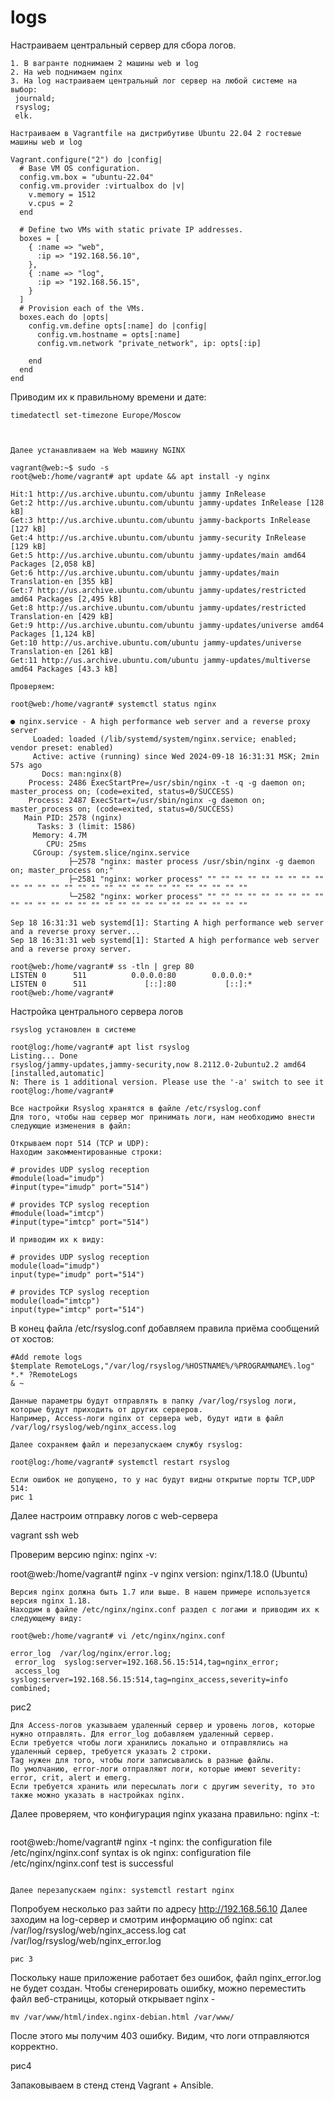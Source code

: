# logs
Настраиваем центральный сервер для сбора логов.
```
1. В вагранте поднимаем 2 машины web и log
2. На web поднимаем nginx
3. На log настраиваем центральный лог сервер на любой системе на выбор:
 journald;
 rsyslog;
 elk.
```
```
Настраиваем в Vagrantfile на дистрибутиве Ubuntu 22.04 2 гостевые машины web и log

Vagrant.configure("2") do |config|
  # Base VM OS configuration.
  config.vm.box = "ubuntu-22.04"
  config.vm.provider :virtualbox do |v|
    v.memory = 1512
    v.cpus = 2
  end

  # Define two VMs with static private IP addresses.
  boxes = [
    { :name => "web",
      :ip => "192.168.56.10",
    },
    { :name => "log",
      :ip => "192.168.56.15",
    }
  ]
  # Provision each of the VMs.
  boxes.each do |opts|
    config.vm.define opts[:name] do |config|
      config.vm.hostname = opts[:name]
      config.vm.network "private_network", ip: opts[:ip]

    end
  end
end
```

Приводим их к правильному времени и дате:
```
timedatectl set-timezone Europe/Moscow



Далее устанавливаем на Web машину NGINX

vagrant@web:~$ sudo -s
root@web:/home/vagrant# apt update && apt install -y nginx

Hit:1 http://us.archive.ubuntu.com/ubuntu jammy InRelease
Get:2 http://us.archive.ubuntu.com/ubuntu jammy-updates InRelease [128 kB]
Get:3 http://us.archive.ubuntu.com/ubuntu jammy-backports InRelease [127 kB]
Get:4 http://us.archive.ubuntu.com/ubuntu jammy-security InRelease [129 kB]
Get:5 http://us.archive.ubuntu.com/ubuntu jammy-updates/main amd64 Packages [2,058 kB]
Get:6 http://us.archive.ubuntu.com/ubuntu jammy-updates/main Translation-en [355 kB]
Get:7 http://us.archive.ubuntu.com/ubuntu jammy-updates/restricted amd64 Packages [2,495 kB]
Get:8 http://us.archive.ubuntu.com/ubuntu jammy-updates/restricted Translation-en [429 kB]
Get:9 http://us.archive.ubuntu.com/ubuntu jammy-updates/universe amd64 Packages [1,124 kB]
Get:10 http://us.archive.ubuntu.com/ubuntu jammy-updates/universe Translation-en [261 kB]
Get:11 http://us.archive.ubuntu.com/ubuntu jammy-updates/multiverse amd64 Packages [43.3 kB]
```
```
Проверяем:
```
```
root@web:/home/vagrant# systemctl status nginx

● nginx.service - A high performance web server and a reverse proxy server
     Loaded: loaded (/lib/systemd/system/nginx.service; enabled; vendor preset: enabled)
     Active: active (running) since Wed 2024-09-18 16:31:31 MSK; 2min 57s ago
       Docs: man:nginx(8)
    Process: 2486 ExecStartPre=/usr/sbin/nginx -t -q -g daemon on; master_process on; (code=exited, status=0/SUCCESS)
    Process: 2487 ExecStart=/usr/sbin/nginx -g daemon on; master_process on; (code=exited, status=0/SUCCESS)
   Main PID: 2578 (nginx)
      Tasks: 3 (limit: 1586)
     Memory: 4.7M
        CPU: 25ms
     CGroup: /system.slice/nginx.service
             ├─2578 "nginx: master process /usr/sbin/nginx -g daemon on; master_process on;"
             ├─2581 "nginx: worker process" "" "" "" "" "" "" "" "" "" "" "" "" "" "" "" "" "" "" "" "" "" "" "" "" "" "" ""
             └─2582 "nginx: worker process" "" "" "" "" "" "" "" "" "" "" "" "" "" "" "" "" "" "" "" "" "" "" "" "" "" "" ""

Sep 18 16:31:31 web systemd[1]: Starting A high performance web server and a reverse proxy server...
Sep 18 16:31:31 web systemd[1]: Started A high performance web server and a reverse proxy server.
```
```
root@web:/home/vagrant# ss -tln | grep 80
LISTEN 0      511          0.0.0.0:80        0.0.0.0:*
LISTEN 0      511             [::]:80           [::]:*
root@web:/home/vagrant#
```
Настройка центрального сервера логов
```
rsyslog установлен в системе

root@log:/home/vagrant# apt list rsyslog
Listing... Done
rsyslog/jammy-updates,jammy-security,now 8.2112.0-2ubuntu2.2 amd64 [installed,automatic]
N: There is 1 additional version. Please use the '-a' switch to see it
root@log:/home/vagrant#
```
```
Все настройки Rsyslog хранятся в файле /etc/rsyslog.conf 
Для того, чтобы наш сервер мог принимать логи, нам необходимо внести следующие изменения в файл:
```
```
Открываем порт 514 (TCP и UDP):
Находим закомментированные строки:
```
```
# provides UDP syslog reception
#module(load="imudp")
#input(type="imudp" port="514")

# provides TCP syslog reception
#module(load="imtcp")
#input(type="imtcp" port="514")

И приводим их к виду:

# provides UDP syslog reception
module(load="imudp")
input(type="imudp" port="514")

# provides TCP syslog reception
module(load="imtcp")
input(type="imtcp" port="514")

```
В конец файла /etc/rsyslog.conf добавляем правила приёма сообщений от хостов:
```
#Add remote logs
$template RemoteLogs,"/var/log/rsyslog/%HOSTNAME%/%PROGRAMNAME%.log"
*.* ?RemoteLogs
& ~
```
```
Данные параметры будут отправлять в папку /var/log/rsyslog логи, которые будут приходить от других серверов. 
Например, Access-логи nginx от сервера web, будут идти в файл /var/log/rsyslog/web/nginx_access.log
```
```
Далее сохраняем файл и перезапускаем службу rsyslog:

root@log:/home/vagrant# systemctl restart rsyslog

Если ошибок не допущено, то у нас будут видны открытые порты TCP,UDP 514:
рис 1
```
Далее настроим отправку логов с web-сервера

vagrant ssh web

Проверим версию nginx: nginx -v:

root@web:/home/vagrant# nginx -v
nginx version: nginx/1.18.0 (Ubuntu)
```
Версия nginx должна быть 1.7 или выше. В нашем примере используется версия nginx 1.18. 
Находим в файле /etc/nginx/nginx.conf раздел с логами и приводим их к следующему виду:
```
```
root@web:/home/vagrant# vi /etc/nginx/nginx.conf

error_log  /var/log/nginx/error.log;
 error_log  syslog:server=192.168.56.15:514,tag=nginx_error;
 access_log syslog:server=192.168.56.15:514,tag=nginx_access,severity=info combined;
```
рис2
```
Для Access-логов указываем удаленный сервер и уровень логов, которые нужно отправлять. Для error_log добавляем удаленный сервер. 
Если требуется чтобы логи хранились локально и отправлялись на удаленный сервер, требуется указать 2 строки. 	
Tag нужен для того, чтобы логи записывались в разные файлы.
По умолчанию, error-логи отправляют логи, которые имеют severity: error, crit, alert и emerg. 
Если требуется хранить или пересылать логи с другим severity, то это также можно указать в настройках nginx. 
```
Далее проверяем, что конфигурация nginx указана правильно: nginx -t:
```
```
root@web:/home/vagrant# nginx -t
nginx: the configuration file /etc/nginx/nginx.conf syntax is ok
nginx: configuration file /etc/nginx/nginx.conf test is successful
```

Далее перезапускаем nginx: systemctl restart nginx

```
Попробуем несколько раз зайти по адресу http://192.168.56.10
Далее заходим на log-сервер и смотрим информацию об nginx:
    cat /var/log/rsyslog/web/nginx_access.log 
    cat /var/log/rsyslog/web/nginx_error.log 
```
рис 3
```
Поскольку наше приложение работает без ошибок, файл nginx_error.log не будет создан. 
Чтобы сгенерировать ошибку, можно переместить файл веб-страницы, который открывает nginx - 
```
mv /var/www/html/index.nginx-debian.html /var/www/
```
После этого мы получим 403 ошибку.
Видим, что логи отправляются корректно. 


рис4

Запаковываем в стенд стенд Vagrant + Ansible.






















